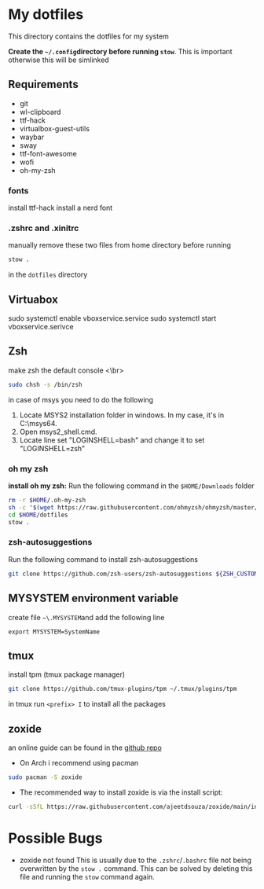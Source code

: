 # My dotfiles

This directory contains the dotfiles for my system

**Create the `~/.config`directory before running `stow`**. This is important otherwise this will be simlinked

## Requirements
- git
- wl-clipboard
- ttf-hack
- virtualbox-guest-utils
- waybar
- sway
- ttf-font-awesome
- wofi
- oh-my-zsh

### fonts

install ttf-hack
install a nerd font

### .zshrc and .xinitrc

manually remove these two files from home directory before running

```zsh
stow .
```

in the `dotfiles` directory

## Virtuabox

sudo systemctl enable vboxservice.service
sudo systemctl start vboxservice.serivce

## Zsh

make zsh the default console <\br>

```zsh
sudo chsh -s /bin/zsh
```
in case of msys you need to do the following
1. Locate MSYS2 installation folder in windows. In my case, it's in C:\msys64.
2. Open msys2_shell.cmd.
3. Locate line set "LOGINSHELL=bash" and change it to set "LOGINSHELL=zsh"


### oh my zsh

**install oh my zsh:**
Run the following command in the `$HOME/Downloads` folder

```zsh
rm -r $HOME/.oh-my-zsh
sh -c "$(wget https://raw.githubusercontent.com/ohmyzsh/ohmyzsh/master/tools/install.sh -O -)"
cd $HOME/dotfiles
stow .
```

### zsh-autosuggestions
Run the following command to install zsh-autosuggestions

```zsh
git clone https://github.com/zsh-users/zsh-autosuggestions ${ZSH_CUSTOM:-~/.oh-my-zsh/custom}/plugins/zsh-autosuggestions
```

## MYSYSTEM environment variable
create file `~\.MYSYSTEM`and add the following line
```
export MYSYSTEM=SystemName
```

## tmux
install tpm (tmux package manager)

```zsh
git clone https://github.com/tmux-plugins/tpm ~/.tmux/plugins/tpm
```

in tmux run `<prefix> I` to install all the packages

## zoxide
an online guide can be found in the [github repo](https://github.com/ajeetdsouza/zoxide)
- On Arch i recommend using pacman
```zsh
sudo pacman -S zoxide
```
- The recommended way to install zoxide is via the install script:
```zsh
curl -sSfL https://raw.githubusercontent.com/ajeetdsouza/zoxide/main/install.sh | sh
```

# Possible Bugs

- zoxide not found
  This is usually due to the `.zshrc`/`.bashrc` file not being overwritten by the `stow .` command. This can be solved by deleting this file and running the `stow` command again.
